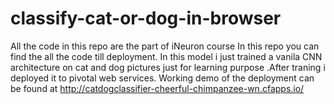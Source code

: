 # classify-cat-or-dog-in-browser
 All the code in this repo are the part of iNeuron course  In this repo you can find the all the code till deployment. In this model i  just trained a vanila CNN architecture on cat and dog pictures  just for learning purpose .After traning i deployed it to pivotal web services.
Working demo of the deployment can be found at http://catdogclassifier-cheerful-chimpanzee-wn.cfapps.io/

